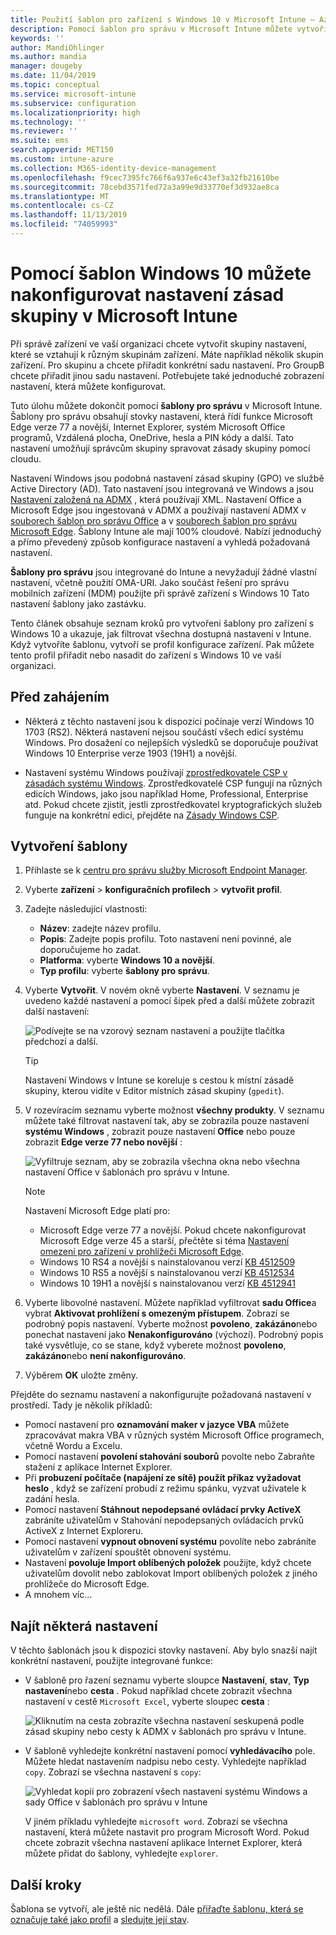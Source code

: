 ```yaml
---
title: Použití šablon pro zařízení s Windows 10 v Microsoft Intune – Azure | Microsoft Docs
description: Pomocí šablon pro správu v Microsoft Intune můžete vytvořit skupiny nastavení pro zařízení s Windows 10. Tato nastavení použijte v profilu konfigurace zařízení k řízení programů Office, Microsoft Edge, zabezpečení funkcí v Internet Exploreru, řízení přístupu k OneDrivu, použití funkcí vzdálené plochy, povolení automatického přehrání, nastavení řízení spotřeby, používání HTTP tisku. Použijte různé možnosti přihlašování uživatelů a řízení velikosti protokolu událostí.
keywords: ''
author: MandiOhlinger
ms.author: mandia
manager: dougeby
ms.date: 11/04/2019
ms.topic: conceptual
ms.service: microsoft-intune
ms.subservice: configuration
ms.localizationpriority: high
ms.technology: ''
ms.reviewer: ''
ms.suite: ems
search.appverid: MET150
ms.custom: intune-azure
ms.collection: M365-identity-device-management
ms.openlocfilehash: f9cec7395fc766f6a937e6c43ef3a32fb21610be
ms.sourcegitcommit: 78cebd3571fed72a3a99e9d33770ef3d932ae8ca
ms.translationtype: MT
ms.contentlocale: cs-CZ
ms.lasthandoff: 11/13/2019
ms.locfileid: "74059993"
---
```

# <a name="use-windows-10-templates-to-configure-group-policy-settings-in-microsoft-intune"></a>Pomocí šablon Windows 10 můžete nakonfigurovat nastavení zásad skupiny v Microsoft Intune

Při správě zařízení ve vaší organizaci chcete vytvořit skupiny nastavení, které se vztahují k různým skupinám zařízení. Máte například několik skupin zařízení. Pro skupinu a chcete přiřadit konkrétní sadu nastavení. Pro GroupB chcete přiřadit jinou sadu nastavení. Potřebujete také jednoduché zobrazení nastavení, která můžete konfigurovat.

Tuto úlohu můžete dokončit pomocí **šablony pro správu** v Microsoft Intune. Šablony pro správu obsahují stovky nastavení, která řídí funkce Microsoft Edge verze 77 a novější, Internet Explorer, systém Microsoft Office programů, Vzdálená plocha, OneDrive, hesla a PIN kódy a další. Tato nastavení umožňují správcům skupiny spravovat zásady skupiny pomocí cloudu.

Nastavení Windows jsou podobná nastavení zásad skupiny (GPO) ve službě Active Directory (AD). Tato nastavení jsou integrovaná ve Windows a jsou [Nastavení založená na ADMX](https://docs.microsoft.com/windows/client-management/mdm/understanding-admx-backed-policies) , která používají XML. Nastavení Office a Microsoft Edge jsou ingestovaná v ADMX a používají nastavení ADMX v [souborech šablon pro správu Office](https://www.microsoft.com/download/details.aspx?id=49030) a v [souborech šablon pro správu Microsoft Edge](https://www.microsoftedgeinsider.com/enterprise). Šablony Intune ale mají 100% cloudové. Nabízí jednoduchý a přímo převedený způsob konfigurace nastavení a vyhledá požadovaná nastavení.

**Šablony pro správu** jsou integrované do Intune a nevyžadují žádné vlastní nastavení, včetně použití OMA-URI. Jako součást řešení pro správu mobilních zařízení (MDM) použijte při správě zařízení s Windows 10 Tato nastavení šablony jako zastávku.

Tento článek obsahuje seznam kroků pro vytvoření šablony pro zařízení s Windows 10 a ukazuje, jak filtrovat všechna dostupná nastavení v Intune. Když vytvoříte šablonu, vytvoří se profil konfigurace zařízení. Pak můžete tento profil přiřadit nebo nasadit do zařízení s Windows 10 ve vaší organizaci.

## <a name="before-you-begin"></a>Před zahájením

- Některá z těchto nastavení jsou k dispozici počínaje verzí Windows 10 1703 (RS2). Některá nastavení nejsou součástí všech edicí systému Windows. Pro dosažení co nejlepších výsledků se doporučuje používat Windows 10 Enterprise verze 1903 (19H1) a novější.

- Nastavení systému Windows používají [zprostředkovatele CSP v zásadách systému Windows](https://docs.microsoft.com/windows/client-management/mdm/policy-configuration-service-provider#policies-supported-by-group-policy-and-admx-backed-policies). Zprostředkovatelé CSP fungují na různých edicích Windows, jako jsou například Home, Professional, Enterprise atd. Pokud chcete zjistit, jestli zprostředkovatel kryptografických služeb funguje na konkrétní edici, přejděte na [Zásady Windows CSP](https://docs.microsoft.com/windows/client-management/mdm/policy-configuration-service-provider#policies-supported-by-group-policy-and-admx-backed-policies).

## <a name="create-a-template"></a>Vytvoření šablony

1. Přihlaste se k [centru pro správu služby Microsoft Endpoint Manager](https://go.microsoft.com/fwlink/?linkid=2109431).
2. Vyberte **zařízení** > **konfiguračních profilech** > **vytvořit profil**.
3. Zadejte následující vlastnosti:

    - **Název**: zadejte název profilu.
    - **Popis**: Zadejte popis profilu. Toto nastavení není povinné, ale doporučujeme ho zadat.
    - **Platforma**: vyberte **Windows 10 a novější**.
    - **Typ profilu**: vyberte **šablony pro správu**.

4. Vyberte **Vytvořit**. V novém okně vyberte **Nastavení**. V seznamu je uvedeno každé nastavení a pomocí šipek před a další můžete zobrazit další nastavení:

    ![Podívejte se na vzorový seznam nastavení a použijte tlačítka předchozí a další.](./media/administrative-templates-windows/administrative-templates-sample-settings-list.png)

    > [!TIP]
    > Nastavení Windows v Intune se koreluje s cestou k místní zásadě skupiny, kterou vidíte v Editor místních zásad skupiny (`gpedit`).

5. V rozevíracím seznamu vyberte možnost **všechny produkty**. V seznamu můžete také filtrovat nastavení tak, aby se zobrazila pouze nastavení **systému Windows** , zobrazit pouze nastavení **Office** nebo pouze zobrazit **Edge verze 77 nebo novější** :

    ![Vyfiltruje seznam, aby se zobrazila všechna okna nebo všechna nastavení Office v šablonách pro správu v Intune.](./media/administrative-templates-windows/administrative-templates-choose-windows-office-all-products.png)

    > [!NOTE]
    > Nastavení Microsoft Edge platí pro:
    >
    > - Microsoft Edge verze 77 a novější. Pokud chcete nakonfigurovat Microsoft Edge verze 45 a starší, přečtěte si téma [Nastavení omezení pro zařízení v prohlížeči Microsoft Edge](device-restrictions-windows-10.md#microsoft-edge-browser).
    > - Windows 10 RS4 a novější s nainstalovanou verzí [KB 4512509](https://support.microsoft.com/kb/4512509)
    > - Windows 10 RS5 a novější s nainstalovanou verzí [KB 4512534](https://support.microsoft.com/kb/4512534)
    > - Windows 10 19H1 a novější s nainstalovanou verzí [KB 4512941](https://support.microsoft.com/kb/4512941)

6. Vyberte libovolné nastavení. Můžete například vyfiltrovat **sadu Office**a vybrat **Aktivovat prohlížení s omezeným přístupem**. Zobrazí se podrobný popis nastavení. Vyberte možnost **povoleno**, **zakázáno**nebo ponechat nastavení jako **Nenakonfigurováno** (výchozí). Podrobný popis také vysvětluje, co se stane, když vyberete možnost **povoleno**, **zakázáno**nebo **není nakonfigurováno**.
7. Výběrem **OK** uložte změny.

Přejděte do seznamu nastavení a nakonfigurujte požadovaná nastavení v prostředí. Tady je několik příkladů:

- Pomocí nastavení pro **oznamování maker v jazyce VBA** můžete zpracovávat makra VBA v různých systém Microsoft Office programech, včetně Wordu a Excelu.
- Pomocí nastavení **povolení stahování souborů** povolte nebo Zabraňte stažení z aplikace Internet Explorer.
- Při **probuzení počítače (napájení ze sítě) použít příkaz vyžadovat heslo** , když se zařízení probudí z režimu spánku, vyzvat uživatele k zadání hesla.
- Pomocí nastavení **Stáhnout nepodepsané ovládací prvky ActiveX** zabráníte uživatelům v Stahování nepodepsaných ovládacích prvků ActiveX z Internet Exploreru.
- Pomocí nastavení **vypnout obnovení systému** povolíte nebo zabráníte uživatelům v zařízení spouštět obnovení systému.
- Nastavení **povoluje Import oblíbených položek** použijte, když chcete uživatelům dovolit nebo zablokovat Import oblíbených položek z jiného prohlížeče do Microsoft Edge.
- A mnohem víc...

## <a name="find-some-settings"></a>Najít některá nastavení

V těchto šablonách jsou k dispozici stovky nastavení. Aby bylo snazší najít konkrétní nastavení, použijte integrované funkce:

- V šabloně pro řazení seznamu vyberte sloupce **Nastavení**, **stav**, **Typ nastavení**nebo **cesta** . Pokud například chcete zobrazit všechna nastavení v cestě `Microsoft Excel`, vyberte sloupec **cesta** :

  ![Kliknutím na cesta zobrazíte všechna nastavení seskupená podle zásad skupiny nebo cesty k ADMX v šablonách pro správu v Intune.](./media/administrative-templates-windows/path-filter-shows-excel-options.png)

- V šabloně vyhledejte konkrétní nastavení pomocí **vyhledávacího** pole. Můžete hledat nastavením nadpisu nebo cesty. Vyhledejte například `copy`. Zobrazí se všechna nastavení s `copy`:

  ![Vyhledat kopii pro zobrazení všech nastavení systému Windows a sady Office v šablonách pro správu v Intune](./media/administrative-templates-windows/search-copy-settings.png) 

  V jiném příkladu vyhledejte `microsoft word`. Zobrazí se všechna nastavení, která můžete nastavit pro program Microsoft Word. Pokud chcete zobrazit všechna nastavení aplikace Internet Explorer, která můžete přidat do šablony, vyhledejte `explorer`.

## <a name="next-steps"></a>Další kroky

Šablona se vytvoří, ale ještě nic nedělá. Dále [přiřaďte šablonu, která se označuje také jako profil](device-profile-assign.md) a [sledujte její stav](device-profile-monitor.md).
